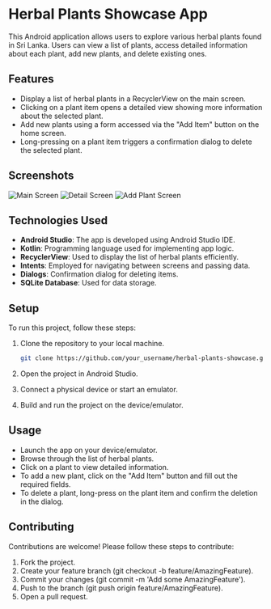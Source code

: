 # Herbal Plants Showcase App

This Android application allows users to explore various herbal plants found in Sri Lanka. Users can view a list of plants, access detailed information about each plant, add new plants, and delete existing ones.

## Features

- Display a list of herbal plants in a RecyclerView on the main screen.
- Clicking on a plant item opens a detailed view showing more information about the selected plant.
- Add new plants using a form accessed via the "Add Item" button on the home screen.
- Long-pressing on a plant item triggers a confirmation dialog to delete the selected plant.

## Screenshots

![Main Screen](screenshots/main_screen.png)
![Detail Screen](screenshots/detail_screen.png)
![Add Plant Screen](screenshots/add_plant_screen.png)

## Technologies Used

- **Android Studio**: The app is developed using Android Studio IDE.
- **Kotlin**: Programming language used for implementing app logic.
- **RecyclerView**: Used to display the list of herbal plants efficiently.
- **Intents**: Employed for navigating between screens and passing data.
- **Dialogs**: Confirmation dialog for deleting items.
- **SQLite Database**: Used for data storage.

## Setup

To run this project, follow these steps:

1. Clone the repository to your local machine.

   ```bash
   git clone https://github.com/your_username/herbal-plants-showcase.git

   ```

2. Open the project in Android Studio.

3. Connect a physical device or start an emulator.

4. Build and run the project on the device/emulator.

## Usage

<ul>
  <li>Launch the app on your device/emulator.</li>
  <li>Browse through the list of herbal plants.</li>
  <li>Click on a plant to view detailed information.</li>
  <li>To add a new plant, click on the "Add Item" button and fill out the required fields.</li>
  <li>To delete a plant, long-press on the plant item and confirm the deletion in the dialog.</li>
</ul>

## Contributing

<p>Contributions are welcome! Please follow these steps to contribute:</p>

<ol>
  <li>Fork the project.</li>
  <li>Create your feature branch (git checkout -b feature/AmazingFeature).</li>
  <li>Commit your changes (git commit -m 'Add some AmazingFeature').</li>
  <li>Push to the branch (git push origin feature/AmazingFeature).</li>
  <li>Open a pull request.</li>
</ol>
